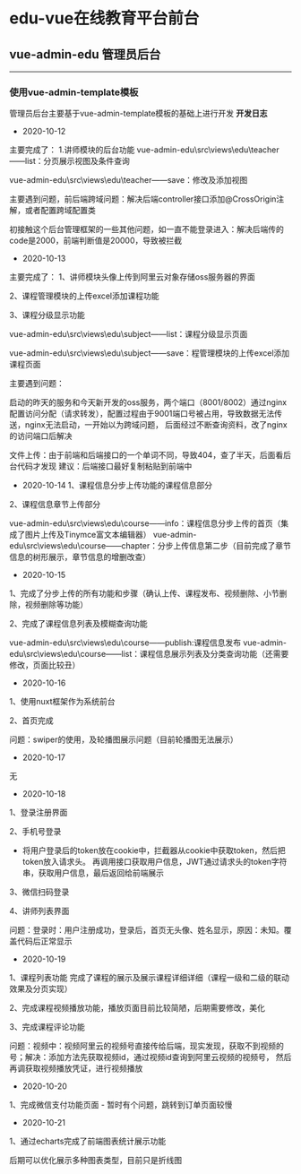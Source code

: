 # edu-vue在线教育平台前台
## vue-admin-edu 管理员后台
--------------------

### 使用vue-admin-template模板
管理员后台主要基于vue-admin-template模板的基础上进行开发
**开发日志**
- 2020-10-12

主要完成了：
1.讲师模块的后台功能
vue-admin-edu\src\views\edu\teacher——list：分页展示视图及条件查询

vue-admin-edu\src\views\edu\teacher——save：修改及添加视图

主要遇到问题，前后端跨域问题：解决后端controller接口添加@CrossOrigin注解，或者配置跨域配置类

初接触这个后台管理框架的一些其他问题，如一直不能登录进入：解决后端传的code是2000，前端判断值是20000，导致被拦截

- 2020-10-13

主要完成了：
1、讲师模块头像上传到阿里云对象存储oss服务器的界面

2、课程管理模块的上传excel添加课程功能

3、课程分级显示功能

vue-admin-edu\src\views\edu\subject——list：课程分级显示页面

vue-admin-edu\src\views\edu\subject——save：程管理模块的上传excel添加课程页面

主要遇到问题：

启动的昨天的服务和今天新开发的oss服务，两个端口（8001/8002）通过nginx配置访问分配（请求转发），配置过程由于9001端口号被占用，导致数据无法传送，nginx无法启动，一开始以为跨域问题，
后面经过不断查询资料，改了nginx的访问端口后解决

文件上传：由于前端和后端接口的一个单词不同，导致404，查了半天，后面看后台代码才发现
建议：后端接口最好复制粘贴到前端中


- 2020-10-14
1、课程信息分步上传功能的课程信息部分

2、课程信息章节上传部分

vue-admin-edu\src\views\edu\course——info：课程信息分步上传的首页（集成了图片上传及Tinymce富文本编辑器）
vue-admin-edu\src\views\edu\course——chapter：分步上传信息第二步（目前完成了章节信息的树形展示，章节信息的增删改查）

- 2020-10-15

1、完成了分步上传的所有功能和步骤（确认上传、课程发布、视频删除、小节删除，视频删除等功能）

2、完成了课程信息列表及模糊查询功能

vue-admin-edu\src\views\edu\course——publish:课程信息发布
vue-admin-edu\src\views\edu\course——list：课程信息展示列表及分类查询功能（还需要修改，页面比较丑）

- 2020-10-16

1、使用nuxt框架作为系统前台

2、首页完成

问题：swiper的使用，及轮播图展示问题（目前轮播图无法展示）


- 2020-10-17

无

- 2020-10-18

1、登录注册界面

2、手机号登录

 - 将用户登录后的token放在cookie中，拦截器从cookie中获取token，然后把token放入请求头。
 再调用接口获取用户信息，JWT通过请求头的token字符串，获取用户信息，最后返回给前端展示

3、微信扫码登录


4、讲师列表界面

问题：登录时：用户注册成功，登录后，首页无头像、姓名显示，原因：未知。覆盖代码后正常显示

- 2020-10-19

1、课程列表功能
    完成了课程的展示及展示课程详细详细（课程一级和二级的联动效果及分页实现）
    
2、完成课程视频播放功能，播放页面目前比较简陋，后期需要修改，美化

3、完成课程评论功能

问题：视频中：视频阿里云的视频号直接传给后端，现实发现，获取不到视频的号；解决：添加方法先获取视频id，通过视频id查询到阿里云视频的视频号，
然后再调获取视频播放凭证，进行视频播放

- 2020-10-20

1、完成微信支付功能页面
    - 暂时有个问题，跳转到订单页面较慢
    
- 2020-10-21

1、通过echarts完成了前端图表统计展示功能

后期可以优化展示多种图表类型，目前只是折线图
